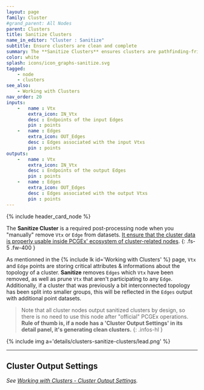 ```yaml
---
layout: page
family: Cluster
#grand_parent: All Nodes
parent: Clusters
title: Sanitize Clusters
name_in_editor: "Cluster : Sanitize"
subtitle: Ensure clusters are clean and complete
summary: The **Sanitize Clusters** ensures clusters are pathfinding-friendly. Fix broken connections, create new clusters as needed. Customize settings for isolated points, edge positions, and cluster sizes.
color: white
splash: icons/icon_graphs-sanitize.svg
tagged:
    - node
    - clusters
see_also:
    - Working with Clusters
nav_order: 20
inputs:
    -   name : Vtx
        extra_icon: IN_Vtx
        desc : Endpoints of the input Edges
        pin : points
    -   name : Edges
        extra_icon: OUT_Edges
        desc : Edges associated with the input Vtxs
        pin : points
outputs:
    -   name : Vtx
        extra_icon: IN_Vtx
        desc : Endpoints of the output Edges
        pin : points
    -   name : Edges
        extra_icon: OUT_Edges
        desc : Edges associated with the output Vtxs
        pin : points
---
```


{% include header_card_node %}

The **Sanitize Cluster** is a required post-processing node when you "manually" remove `Vtx` or `Edge` from datasets. <u>It ensure that the cluster data is properly usable inside PCGEx' ecosystem of cluster-related nodes</u>.
{: .fs-5 .fw-400 } 

As mentionned in the {% include lk id='Working with Clusters' %} page, `Vtx` and `Edge` points are storing critical attributes & informations about the topology of a cluster. **Sanitize** removes `Edges` which `Vtx` have been removed, as well as prune `Vtx` that aren't participating to any `Edge`.  
Additionally, if a cluster that was previously a bit interconnected topology has been split into smaller groups, this will be reflected in the `Edges` output with additional point datasets.

> Note that all cluster nodes output sanitized clusters by design, so there is no need to use this node after "official" PCGEx operations.
> **Rule of thumb is, if a node has a 'Cluster Output Settings' in its detail panel, it's generating clean clusters.**
{: .infos-hl }

{% include img a='details/clusters-sanitize-clusters/lead.png' %}

---
## Cluster Output Settings
*See [Working with Clusters - Cluster Output Settings](/PCGExtendedToolkit/doc-general/working-with-clusters.html#cluster-output-settings).*
